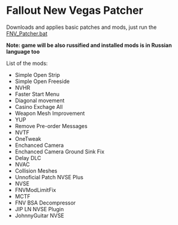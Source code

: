 # Fallout New Vegas Patcher
Downloads and applies basic patches and mods, just run the [FNV_Patcher.bat](https://github.com/Gsset/FNV-Patcher/releases/download/script_v2/FNV_Patcher.bat)

**Note: game will be also russified and installed mods is in Russian language too**

List of the mods:
+ Simple Open Strip
+ Simple Open Freeside
+ NVHR
+ Faster Start Menu
+ Diagonal movement
+ Casino Exchage All
+ Weapon Mesh Improvement
+ YUP
+ Remove Pre-order Messages
+ NVTF
+ OneTweak
+ Enchanced Camera
+ Enchanced Camera Ground Sink Fix
+ Delay DLC
+ NVAC
+ Collision Meshes
+ Unnoficial Patch NVSE Plus
+ NVSE
+ FNVModLimitFix
+ MCTF
+ FNV BSA Decompressor
+ JIP LN NVSE Plugin
+ JohnnyGuitar NVSE

